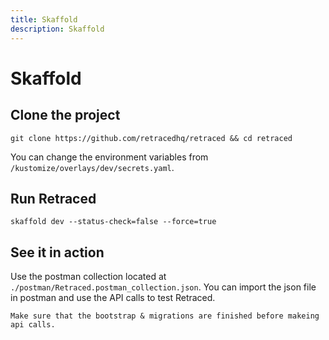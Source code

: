 ```yaml
---
title: Skaffold
description: Skaffold
---
```


# Skaffold

## Clone the project

`git clone https://github.com/retracedhq/retraced && cd retraced`

You can change the environment variables from `/kustomize/overlays/dev/secrets.yaml`.

## Run Retraced

`skaffold dev --status-check=false --force=true`

## See it in action

Use the postman collection located at `./postman/Retraced.postman_collection.json`.
You can import the json file in postman and use the API calls to test Retraced.

`Make sure that the bootstrap & migrations are finished before makeing api calls.`
